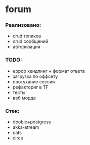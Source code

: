 # forum

### Реализовано:
* crud топиков
* crud сообщений
* авторизация

### TODO:
* еррор хендлинг + формат ответа 
* загрузка по оффсету
* протухание сессии 
* рефакториг в TF
* тесты
* веб морда

### Стек:
* doobie+postgress
* akka-stream
* cats 
* circe

